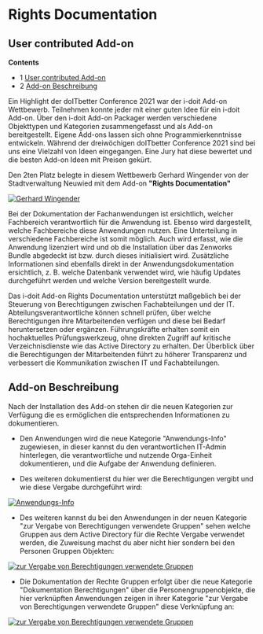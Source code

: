 # Rights Documentation

User contributed Add-on
-----------------------

**Contents**

*   1 [User contributed Add-on](#user-contributed-add-on)
*   2 [Add-on Beschreibung](#add-on-beschreibung)

Ein Highlight der doITbetter Conference 2021 war der i-doit Add-on Wettbewerb. Teilnehmen konnte jeder mit einer guten Idee für ein i-doit Add-on. Über den i-doit Add-on Packager werden verschiedene Objekttypen und Kategorien zusammengefasst und als Add-on bereitgestellt. Eigene Add-ons lassen sich ohne Programmierkenntnisse entwickeln. Während der dreiwöchigen doITbetter Conference 2021 sind bei uns eine Vielzahl von Ideen eingegangen. Eine Jury hat diese bewertet und die besten Add-on Ideen mit Preisen gekürt.

Den 2ten Platz belegte in diesem Wettbewerb Gerhard Wingender von der Stadtverwaltung Neuwied mit dem Add-on **"Rights Documentation"**

[![Gerhard Wingender](../assets/images/de/i-doit-pro-add-ons/rights-documentation/1-rd.png)](../assets/images/de/i-doit-pro-add-ons/rights-documentation/1-rd.png)

Bei der Dokumentation der Fachanwendungen ist ersichtlich, welcher Fachbereich verantwortlich für die Anwendung ist. Ebenso wird dargestellt, welche Fachbereiche diese Anwendungen nutzen. Eine Unterteilung in verschiedene Fachbereiche ist somit möglich. Auch wird erfasst, wie die Anwendung lizenziert wird und ob die Installation über das Zenworks Bundle abgedeckt ist bzw. durch dieses initialisiert wird. Zusätzliche Informationen sind ebenfalls direkt in der Anwendungsdokumentation ersichtlich, z. B. welche Datenbank verwendet wird, wie häufig Updates durchgeführt werden und welche Version bereitgestellt wurde.

Das i-doit Add-on Rights Documentation unterstützt maßgeblich bei der Steuerung von Berechtigungen zwischen Fachabteilungen und der IT. Abteilungsverantwortliche können schnell prüfen, über welche Berechtigungen ihre Mitarbeitenden verfügen und diese bei Bedarf heruntersetzen oder ergänzen. Führungskräfte erhalten somit ein hochaktuelles Prüfungswerkzeug, ohne direkten Zugriff auf kritische Verzeichnisdienste wie das Active Directory zu erhalten. Der Überblick über die Berechtigungen der Mitarbeitenden führt zu höherer Transparenz und verbessert die Kommunikation zwischen IT und Fachabteilungen.

Add-on Beschreibung
-------------------

Nach der Installation des Add-on stehen dir die neuen Kategorien zur Verfügung die es ermöglichen die entsprechenden Informationen zu dokumentieren.

*   Den Anwendungen wird die neue Kategorie "Anwendungs-Info" zugewiesen, in dieser kannst du den verantwortlichen IT-Admin hinterlegen, die verantwortliche und nutzende Orga-Einheit dokumentieren, und die Aufgabe der Anwendung definieren.

*   Des weiteren dokumentierst du hier wer die Berechtigungen vergibt und wie diese Vergabe durchgeführt wird:

[![Anwendungs-Info](../assets/images/de/i-doit-pro-add-ons/rights-documentation/2-rd.png)](../assets/images/de/i-doit-pro-add-ons/rights-documentation/2-rd.png)

*   Des weiteren kannst du bei den Anwendungen in der neuen Kategorie "zur Vergabe von Berechtigungen verwendete Gruppen" sehen welche Gruppen aus dem Active Directory für die Rechte Vergabe verwendet werden, die Zuweisung machst du aber nicht hier sondern bei den Personen Gruppen Objekten:

[![zur Vergabe von Berechtigungen verwendete Gruppen](../assets/images/de/i-doit-pro-add-ons/rights-documentation/3-rd.png)](../assets/images/de/i-doit-pro-add-ons/rights-documentation/3-rd.png)

*   Die Dokumentation der Rechte Gruppen erfolgt über die neue Kategorie "Dokumentation Berechtigungen" über die Personengruppenobjekte, die hier verknüpften Anwendungen zeigen in ihrer Kategorie "zur Vergabe von Berechtigungen verwendete Gruppen" diese Verknüpfung an:

[![zur Vergabe von Berechtigungen verwendete Gruppen](../assets/images/de/i-doit-pro-add-ons/rights-documentation/4-rd.png)](../assets/images/de/i-doit-pro-add-ons/rights-documentation/4-rd.png)
